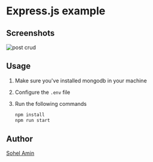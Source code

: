 # Express.js example

## Screenshots
![post crud](https://cloud.githubusercontent.com/assets/1708683/23076133/670ac022-f569-11e6-9301-8d028c8e8235.png)

## Usage

1. Make sure you've installed mongodb in your machine

2. Configure the `.env` file

3. Run the following commands
    ``` bash
    npm install
    npm run start

## Author
[Sohel Amin](http://www.sohelamin.com)
